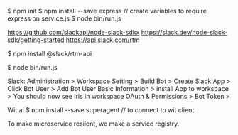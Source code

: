 $ npm init
$ npm install --save express // create variables to require express on service.js
$ node bin/run.js 

https://github.com/slackapi/node-slack-sdkx 
https://slack.dev/node-slack-sdk/getting-started
https://api.slack.com/rtm

<!-- $ npm install @slack/web-api @slack/events-api -->
$ npm install @slack/rtm-api

$ node bin/run.js


Slack:
Administration > Workspace Setting > Build Bot > Create Slack App > Click Bot User > Add Bot User
Basic Information > install App to workspace > You should now see Iris in workspace
OAuth & Permissions > Bot Token > 


Wit.ai
$ npm install --save superagent  // to connect to wit client

To make microservice resilent, we make a service registry.